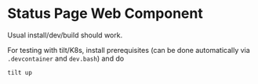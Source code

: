 # Status Page Web Component

Usual install/dev/build should work.

For testing with tilt/K8s, install prerequisites (can be done automatically via `.devcontainer` and `dev.bash`) and do

```bash
tilt up
```
